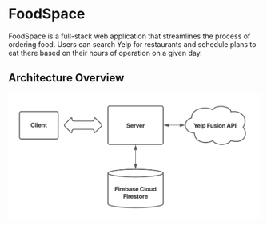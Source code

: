 # FoodSpace

FoodSpace is a full-stack web application that streamlines the process of
ordering food. Users can search Yelp for restaurants and schedule plans to eat
there based on their hours of operation on a given day.

## Architecture Overview

<img
  src="images/full-architecture.png"
  title="Full Architecture"
  alt="Full Architecture"
/>
